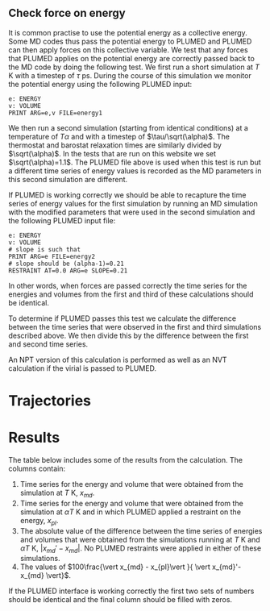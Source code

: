 Check force on energy
---------------------

It is common practise to use the potential energy as a collective energy. Some MD codes thus pass the potential energy to PLUMED and
PLUMED can then apply forces on this collective variable.  We test that any forces that PLUMED applies on the potential energy are 
correctly passed back to the MD code by doing the following test.  We first run a short simulation at $T$ K with a timestep of $\tau$ ps.
During the course of this simulation we monitor the potential energy using the following PLUMED input:

```plumed 
e: ENERGY
v: VOLUME
PRINT ARG=e,v FILE=energy1
```

We then run a second simulation (starting from identical conditions) at a temperature of $T\alpha$ and with a timestep of $\tau/\sqrt(\alpha)$.
The thermostat and barostat relaxation times are similarly divided by $\sqrt(\alpha)$.  In the tests that are run on this website we set $\sqrt(\alpha)=1.1$.
The PLUMED file above is used when this test is run but a different time series of energy values is recorded as the MD parameters in this second simulation are 
different.

If PLUMED is working correctly we should be able to recapture the time series of energy values for the first simulation by running an MD simulation with the modified 
parameters that were used in the second simulation and the following PLUMED input file:

```plumed
e: ENERGY
v: VOLUME
# slope is such that 
PRINT ARG=e FILE=energy2
# slope should be (alpha-1)=0.21
RESTRAINT AT=0.0 ARG=e SLOPE=0.21
```

In other words, when forces are passed correctly the time series for the energies and volumes from the first and third of these calculations should be identical.  

To determine if PLUMED passes this test we calculate the difference between the time series that were observed in the first and third simulations described above.
We then divide this by the difference between the first and second time series.

An NPT version of this calculation is performed as well as an NVT calculation if the virial is passed to PLUMED.

# Trajectories

# Results

The table below includes some of the results from the calculation.  The columns contain:

1. Time series for the energy and volume that were obtained from the simulation at $T$ K, $x_{md}$.
2. Time series for the energy and volume that were obtained from the simulation at $\alpha T$ K and in which PLUMED applied a restraint on the energy, $x_{pl}$.
3. The absolute value of the difference between the time series of energies and volumes that were obtained from the simulations running at $T$ K and $\alpha T$ K, $\vert x_{md}'-x_{md} \vert$.  No PLUMED restraints were applied in either of these simulations.
4. The values of $100\frac{\vert x_{md} - x_{pl}\vert }{ \vert x_{md}'-x_{md} \vert}$. 

If the PLUMED interface is working correctly the first two sets of numbers should be identical and the final column should be filled with zeros.
